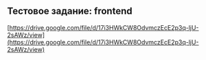 ## Тестовое задание: frontend

[https://drive.google.com/file/d/17i3HWkCW8OdvmczEcE2p3q-ljU-2sAWz/view](https://drive.google.com/file/d/17i3HWkCW8OdvmczEcE2p3q-ljU-2sAWz/view)
